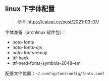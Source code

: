## linux 下字体配置

> 参考 https://catcat.cc/post/2021-03-07/  

字体准备（archlinux 软件包）：

- noto-fonts
- noto-fonts-cjk
- noto-fonts-emoji
- ttf-hack
- ttf-nerd-fonts-symbols-2048-em


配置文件位置：`~/.config/fontconfig/fonts.conf`
